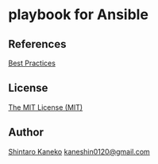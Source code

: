 # playbook for Ansible

## References

[Best Practices](http://docs.ansible.com/ansible/playbooks_best_practices.html#best-practices)

## License

[The MIT License (MIT)](http://kaneshin.mit-license.org/)

## Author

[Shintaro Kaneko](https://github.com/kaneshin) <kaneshin0120@gmail.com>

